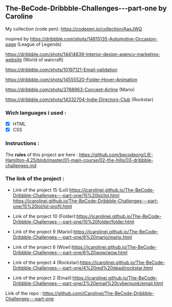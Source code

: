 ## The-BeCode-Dribbble-Challenges---part-one by Caroline

My collection (code pen): https://codepen.io/collection/AaxJWQ

inspired by https://dribbble.com/shots/14815135-Automotive-Occasion-page (League of Legends)

https://dribbble.com/shots/14414839-Interior-design-agency-marketing-website (World of warcraft)

https://dribbble.com/shots/10197121-Email-validation

https://dribbble.com/shots/14555520-Folder-Hover-Animation

https://dribbble.com/shots/3768963-Concept-Airline (Mario)

https://dribbble.com/shots/14332704-Indie-Directors-Club (Rockstar)

### Wich languages i used :
- [x] HTML
- [x] CSS

### Instructions : 
The **rules** of this project are here :
https://github.com/becodeorg/LIE-Hamilton-4.25/blob/master/01-main-course/02-the-hills/03-dribbble-challenges.md

### The link of the project :

* Link of the project 15 (Lol):https://icarolinei.github.io/The-BeCode-Dribbble-Challenges---part-one/15%20lol/lol.html
https://icarolinei.github.io/The-BeCode-Dribbble-Challenges---part-one/15%20lol/lol-profil.html

* Link of the project 10 (Folder):https://icarolinei.github.io/The-BeCode-Dribbble-Challenges---part-one/10%20folder/folder.html

* Link of the project 9 (Mario):https://icarolinei.github.io/The-BeCode-Dribbble-Challenges---part-one/9%20mario/mario.html

* Link of the project 6 (Wow):https://icarolinei.github.io/The-BeCode-Dribbble-Challenges---part-one/6%20wow/wow.html

* Link of the project 4 (Rockstar):https://icarolinei.github.io/The-BeCode-Dribbble-Challenges---part-one/4%20red%20dead/rockstar.html

* Link of the project 2 (Email):https://icarolinei.github.io/The-BeCode-Dribbble-Challenges---part-one/2%20email%20cyberpunk/email.html

Link of the repo : https://github.com/iCarolinei/The-BeCode-Dribbble-Challenges---part-one


